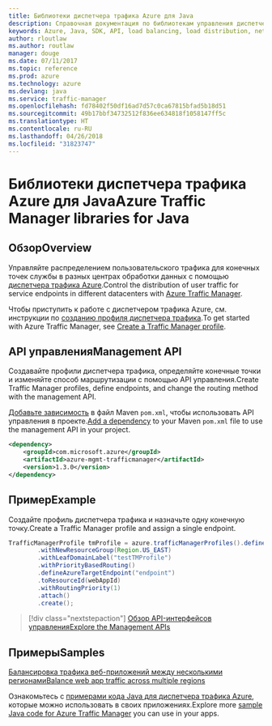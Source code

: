 ```yaml
---
title: Библиотеки диспетчера трафика Azure для Java
description: Справочная документация по библиотекам управления диспетчера трафика для Java
keywords: Azure, Java, SDK, API, load balancing, load distribution, network, Traffic Manager
author: rloutlaw
ms.author: routlaw
manager: douge
ms.date: 07/11/2017
ms.topic: reference
ms.prod: azure
ms.technology: azure
ms.devlang: java
ms.service: traffic-manager
ms.openlocfilehash: fd78402f50df16ad7d57c0ca67815bfad5b18d51
ms.sourcegitcommit: 49b17bbf34732512f836ee634818f1058147ff5c
ms.translationtype: HT
ms.contentlocale: ru-RU
ms.lasthandoff: 04/26/2018
ms.locfileid: "31823747"
---
```

# <a name="azure-traffic-manager-libraries-for-java"></a><span data-ttu-id="eca71-104">Библиотеки диспетчера трафика Azure для Java</span><span class="sxs-lookup"><span data-stu-id="eca71-104">Azure Traffic Manager libraries for Java</span></span>

## <a name="overview"></a><span data-ttu-id="eca71-105">Обзор</span><span class="sxs-lookup"><span data-stu-id="eca71-105">Overview</span></span>

<span data-ttu-id="eca71-106">Управляйте распределением пользовательского трафика для конечных точек службы в разных центрах обработки данных с помощью [диспетчера трафика Azure](/azure/traffic-manager/traffic-manager-overview).</span><span class="sxs-lookup"><span data-stu-id="eca71-106">Control the distribution of user traffic for service endpoints in different datacenters with [Azure Traffic Manager](/azure/traffic-manager/traffic-manager-overview).</span></span>

<span data-ttu-id="eca71-107">Чтобы приступить к работе с диспетчером трафика Azure, см. инструкции по [созданию профиля диспетчера трафика](/azure/traffic-manager/traffic-manager-create-profile).</span><span class="sxs-lookup"><span data-stu-id="eca71-107">To get started with Azure Traffic Manager, see [Create a Traffic Manager profile](/azure/traffic-manager/traffic-manager-create-profile).</span></span>

## <a name="management-api"></a><span data-ttu-id="eca71-108">API управления</span><span class="sxs-lookup"><span data-stu-id="eca71-108">Management API</span></span>

<span data-ttu-id="eca71-109">Создавайте профили диспетчера трафика, определяйте конечные точки и изменяйте способ маршрутизации с помощью API управления.</span><span class="sxs-lookup"><span data-stu-id="eca71-109">Create Traffic Manager profiles, define endpoints, and change the routing method with the management API.</span></span> 

<span data-ttu-id="eca71-110">[Добавьте зависимость](https://maven.apache.org/guides/getting-started/index.html#How_do_I_use_external_dependencies) в файл Maven `pom.xml`, чтобы использовать API управления в проекте.</span><span class="sxs-lookup"><span data-stu-id="eca71-110">[Add a dependency](https://maven.apache.org/guides/getting-started/index.html#How_do_I_use_external_dependencies) to your Maven `pom.xml` file to use the management API in your project.</span></span>  

```XML
<dependency>
    <groupId>com.microsoft.azure</groupId>
    <artifactId>azure-mgmt-trafficmanager</artifactId>
    <version>1.3.0</version>
</dependency>
```   

## <a name="example"></a><span data-ttu-id="eca71-111">Пример</span><span class="sxs-lookup"><span data-stu-id="eca71-111">Example</span></span>

<span data-ttu-id="eca71-112">Создайте профиль диспетчера трафика и назначьте одну конечную точку.</span><span class="sxs-lookup"><span data-stu-id="eca71-112">Create a Traffic Manager profile and assign a single endpoint.</span></span>

```java
TrafficManagerProfile tmProfile = azure.trafficManagerProfiles().define("testTMProfile")
        .withNewResourceGroup(Region.US_EAST)
        .withLeafDomainLabel("testTMProfile")
        .withPriorityBasedRouting()
        .defineAzureTargetEndpoint("endpoint")
        .toResourceId(webAppId)
        .withRoutingPriority(1)
        .attach()
        .create();
```

> [!div class="nextstepaction"]
> [<span data-ttu-id="eca71-113">Обзор API-интерфейсов управления</span><span class="sxs-lookup"><span data-stu-id="eca71-113">Explore the Management APIs</span></span>](/java/api/overview/azure/trafficmanager/management)

## <a name="samples"></a><span data-ttu-id="eca71-114">Примеры</span><span class="sxs-lookup"><span data-stu-id="eca71-114">Samples</span></span>

[<span data-ttu-id="eca71-115">Балансировка трафика веб-приложений между несколькими регионами</span><span class="sxs-lookup"><span data-stu-id="eca71-115">Balance web app traffic across multiple regions</span></span>](https://github.com/Azure-Samples/traffic-manager-java-manage-profiles)

<span data-ttu-id="eca71-116">Ознакомьтесь с [примерами кода Java для диспетчера трафика Azure](https://azure.microsoft.com/resources/samples/?platform=java&term=traffic), которые можно использовать в своих приложениях.</span><span class="sxs-lookup"><span data-stu-id="eca71-116">Explore more [sample Java code for Azure Traffic Manager](https://azure.microsoft.com/resources/samples/?platform=java&term=traffic) you can use in your apps.</span></span>
